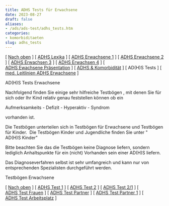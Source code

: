 ```yaml
---
title: ADHS Tests für Erwachsene
date: 2023-08-27
draft: false
aliases:
- /ads/ads-test/adhs_tests.htm
categories:
- komorbiditaeten
slug: adhs_tests
---
```



[ [Nach oben](../ads-erwachsen/ads-erwachsen.htm) ] [ [ADHS Lexika](../adhs-lexikon-1/index.htm) ] [ [ADHS Erwachsene 1](../ads-erwachsen/adhs-erwachsen1/index.htm) ] [ [ADHS Erwachsene 2](../ads-erwachsen/adhs-erwachsen2/index.htm) ] [ [ADHS Erwachsen 3](../ads-erwachsen/adhs-erwachsen3/index.htm) ] [ [ADHS Erwachsen 4](../ads-erwachsen/adhs-erwachsen4/index.htm) ] [ [ADHS Ewachsene Präsentation](../ads-erwachsen/adhs-erwachsen5/adhs-erwachsen5.pps) ] [ [ADHS & Komorbidität](../ads-erwachsen/adhs-komorbid/index.htm) ] [ AD(H)S Tests ] [ [med. Leitlinien ADHS Erwachsene](../ads-erwachsen/med-leitlinien-adhs.pdf) ]

AD(H)S Tests Erwachsene

Nachfolgend finden Sie einige sehr hilfreiche Testbögen ,
mit denen Sie für sich oder Ihr Kind relativ genau feststellen können ob ein

Aufmerksamkeits - Defizit - Hyperaktiv -
Syndrom

vorhanden ist.

Die Testbögen unterteilen sich in Testbögen für Erwachsene
und Testbögen für Kinder.  Die Testbögen Kinder und Jugendliche finden
Sie unter " AD(H)S Kinder"

Bitte beachten Sie das die Testbögen keine
Diagnose liefern, sondern lediglich Anhaltspunkte für ein (nicht)
Vorhanden sein einer AD(H)S liefern.

Das Diagnoseverfahren selbst ist sehr umfangreich und kann
nur von entsprechenden Spezialisten durchgeführt werden.

Testbögen Erwachsene

[ [Nach oben](../ads-erwachsen/ads-erwachsen.htm) ] [ [ADHS Test 1](uebersicht-fragenrueck.pdf) ] [ [ADHS Test 2](addfragebogenerwachsene.pdf) ] [ [ADHS Test 2/1](erwachsene2-1.pdf) ] [ [ADHS Test Frauen](sebsttest-frauen.pdf) ] [ [ADHS Test Partner](partner.pdf) ] [ [ADHS Test Partner 1](partner2-1.pdf) ] [ [ADHS Test Arbeitsplatz](arbeitsplatz.pdf) ]